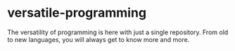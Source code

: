 # versatile-programming
The versatility of programming is here with just a single repository.
From old to new languages, you will always get to know more and more.
